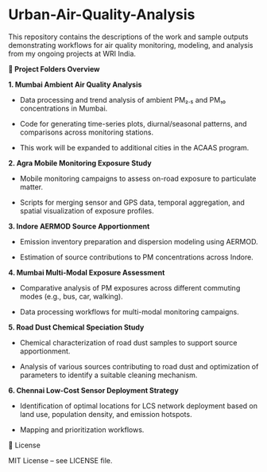 # Urban-Air-Quality-Analysis
This repository contains the descriptions of the work and sample outputs demonstrating workflows for air quality monitoring, modeling, and analysis from my ongoing projects at WRI India.

**📂 Project Folders Overview**

**1. Mumbai Ambient Air Quality Analysis**

- Data processing and trend analysis of ambient PM₂.₅ and PM₁₀ concentrations in Mumbai.

- Code for generating time-series plots, diurnal/seasonal patterns, and comparisons across monitoring stations.

- This work will be expanded to additional cities in the ACAAS program.

**2. Agra Mobile Monitoring Exposure Study**

- Mobile monitoring campaigns to assess on-road exposure to particulate matter.

- Scripts for merging sensor and GPS data, temporal aggregation, and spatial visualization of exposure profiles.

**3. Indore AERMOD Source Apportionment**

- Emission inventory preparation and dispersion modeling using AERMOD.

- Estimation of source contributions to PM concentrations across Indore.

**4. Mumbai Multi-Modal Exposure Assessment**

- Comparative analysis of PM exposures across different commuting modes (e.g., bus, car, walking).

- Data processing workflows for multi-modal monitoring campaigns.

**5. Road Dust Chemical Speciation Study**

- Chemical characterization of road dust samples to support source apportionment.

- Analysis of various sources contributing to road dust and optimization of parameters to identify a suitable cleaning mechanism. 

**6. Chennai Low-Cost Sensor Deployment Strategy**
 
- Identification of optimal locations for LCS network deployment based on land use, population density, and emission hotspots.

- Mapping and prioritization workflows.


📝 License

MIT License – see LICENSE file.
